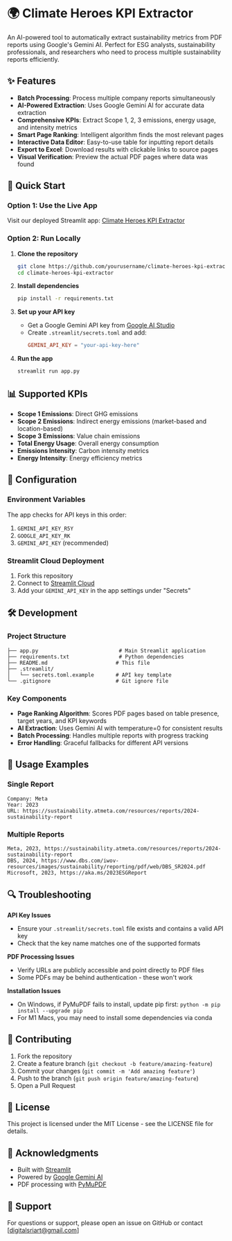 # 🌍 Climate Heroes KPI Extractor

An AI-powered tool to automatically extract sustainability metrics from PDF reports using Google's Gemini AI. Perfect for ESG analysts, sustainability professionals, and researchers who need to process multiple sustainability reports efficiently.

## ✨ Features

- **Batch Processing**: Process multiple company reports simultaneously
- **AI-Powered Extraction**: Uses Google Gemini AI for accurate data extraction
- **Comprehensive KPIs**: Extract Scope 1, 2, 3 emissions, energy usage, and intensity metrics
- **Smart Page Ranking**: Intelligent algorithm finds the most relevant pages
- **Interactive Data Editor**: Easy-to-use table for inputting report details
- **Export to Excel**: Download results with clickable links to source pages
- **Visual Verification**: Preview the actual PDF pages where data was found

## 🚀 Quick Start

### Option 1: Use the Live App
Visit our deployed Streamlit app: [Climate Heroes KPI Extractor](https://your-app-url.streamlit.app)

### Option 2: Run Locally

1. **Clone the repository**
   ```bash
   git clone https://github.com/yourusername/climate-heroes-kpi-extractor.git
   cd climate-heroes-kpi-extractor
   ```

2. **Install dependencies**
   ```bash
   pip install -r requirements.txt
   ```

3. **Set up your API key**
   - Get a Google Gemini API key from [Google AI Studio](https://makersuite.google.com/app/apikey)
   - Create `.streamlit/secrets.toml` and add:
     ```toml
     GEMINI_API_KEY = "your-api-key-here"
     ```

4. **Run the app**
   ```bash
   streamlit run app.py
   ```

## 📊 Supported KPIs

- **Scope 1 Emissions**: Direct GHG emissions
- **Scope 2 Emissions**: Indirect energy emissions (market-based and location-based)
- **Scope 3 Emissions**: Value chain emissions
- **Total Energy Usage**: Overall energy consumption
- **Emissions Intensity**: Carbon intensity metrics
- **Energy Intensity**: Energy efficiency metrics

## 🔧 Configuration

### Environment Variables
The app checks for API keys in this order:
1. `GEMINI_API_KEY_R5Y`
2. `GOOGLE_API_KEY_RK`
3. `GEMINI_API_KEY` (recommended)

### Streamlit Cloud Deployment
1. Fork this repository
2. Connect to [Streamlit Cloud](https://streamlit.io/cloud)
3. Add your `GEMINI_API_KEY` in the app settings under "Secrets"

## 🛠️ Development

### Project Structure
```
├── app.py                          # Main Streamlit application
├── requirements.txt                # Python dependencies
├── README.md                      # This file
├── .streamlit/
│   └── secrets.toml.example       # API key template
└── .gitignore                     # Git ignore file
```

### Key Components
- **Page Ranking Algorithm**: Scores PDF pages based on table presence, target years, and KPI keywords
- **AI Extraction**: Uses Gemini AI with temperature=0 for consistent results
- **Batch Processing**: Handles multiple reports with progress tracking
- **Error Handling**: Graceful fallbacks for different API versions

## 📝 Usage Examples

### Single Report
```
Company: Meta
Year: 2023
URL: https://sustainability.atmeta.com/resources/reports/2024-sustainability-report
```

### Multiple Reports
```
Meta, 2023, https://sustainability.atmeta.com/resources/reports/2024-sustainability-report
DBS, 2024, https://www.dbs.com/iwov-resources/images/sustainability/reporting/pdf/web/DBS_SR2024.pdf
Microsoft, 2023, https://aka.ms/2023ESGReport
```

## 🔍 Troubleshooting

**API Key Issues**
- Ensure your `.streamlit/secrets.toml` file exists and contains a valid API key
- Check that the key name matches one of the supported formats

**PDF Processing Issues**
- Verify URLs are publicly accessible and point directly to PDF files
- Some PDFs may be behind authentication - these won't work

**Installation Issues**
- On Windows, if PyMuPDF fails to install, update pip first: `python -m pip install --upgrade pip`
- For M1 Macs, you may need to install some dependencies via conda

## 🤝 Contributing

1. Fork the repository
2. Create a feature branch (`git checkout -b feature/amazing-feature`)
3. Commit your changes (`git commit -m 'Add amazing feature'`)
4. Push to the branch (`git push origin feature/amazing-feature`)
5. Open a Pull Request

## 📄 License

This project is licensed under the MIT License - see the LICENSE file for details.

## 🙏 Acknowledgments

- Built with [Streamlit](https://streamlit.io/)
- Powered by [Google Gemini AI](https://ai.google.dev/)
- PDF processing with [PyMuPDF](https://pymupdf.readthedocs.io/)

## 📧 Support


For questions or support, please open an issue on GitHub or contact [digitalsriart@gmail.com]
